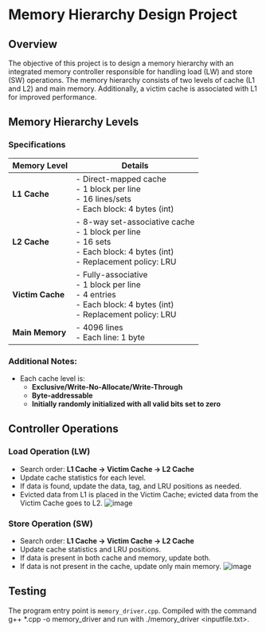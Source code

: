 # Memory Hierarchy Design Project

## Overview
The objective of this project is to design a memory hierarchy with an integrated memory controller responsible for handling load (LW) and store (SW) operations. The memory hierarchy consists of two levels of cache (L1 and L2) and main memory. Additionally, a victim cache is associated with L1 for improved performance.

## Memory Hierarchy Levels

### Specifications

| Memory Level   | Details |
|----------------|---------|
| **L1 Cache**   | - Direct-mapped cache<br>- 1 block per line<br>- 16 lines/sets<br>- Each block: 4 bytes (int) |
| **L2 Cache**   | - 8-way set-associative cache<br>- 1 block per line<br>- 16 sets<br>- Each block: 4 bytes (int)<br>- Replacement policy: LRU |
| **Victim Cache** | - Fully-associative<br>- 1 block per line<br>- 4 entries<br>- Each block: 4 bytes (int)<br>- Replacement policy: LRU |
| **Main Memory** | - 4096 lines<br>- Each line: 1 byte |

### Additional Notes:
- Each cache level is:
  - **Exclusive/Write-No-Allocate/Write-Through**
  - **Byte-addressable**
  - **Initially randomly initialized with all valid bits set to zero**

## Controller Operations

### Load Operation (LW)
- Search order: **L1 Cache → Victim Cache → L2 Cache**
- Update cache statistics for each level.
- If data is found, update the data, tag, and LRU positions as needed.
- Evicted data from L1 is placed in the Victim Cache; evicted data from the Victim Cache goes to L2.
![image](https://github.com/user-attachments/assets/5e0caa0e-ef72-424c-ba09-ca2d7b747a05)


### Store Operation (SW)
- Search order: **L1 Cache → Victim Cache -> L2 Cache**
- Update cache statistics and LRU positions.
- If data is present in both cache and memory, update both.
- If data is not present in the cache, update only main memory.
![image](https://github.com/user-attachments/assets/ae7d405e-34cd-4477-b228-4adbafa77421)


## Testing
The program entry point is `memory_driver.cpp`. 
Compiled with the command g++ *.cpp -o memory_driver and run with ./memory_driver <inputfile.txt>.
